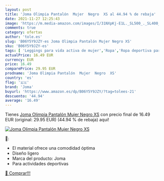 ```yaml
---
layout: post
title: 'Joma Olimpia Pantalón  Mujer  Negro  XS al 44.94 % de rebaja'
date: 2021-11-27 12:25:43
image: 'https://m.media-amazon.com/images/I/31NXpKj-E1L._SL500_._SL400_.jpg'
comments: true
category: ofertas
author: 'tole.es'
slug: 'B06Y5Y9JZY-es Joma Olimpia Pantalón Mujer Negro XS'
sku: 'B06Y5Y9JZY-es'
tags: [ 'Leggings para vida activa de mujer','Ropa','Ropa deportiva para mujer','Ropa para mujer','joma','pantalón', ]
actualPrice: 16.49 EUR
currency: EUR
price: 16.49
comparePrice: 29.95 EUR
prodname: 'Joma Olimpia Pantalón  Mujer  Negro  XS'
country: 'es'
flag: '🇪🇸'
brand: 'Joma'
buyurl: 'https://www.amazon.es/dp/B06Y5Y9JZY/?tag=tolees-21'
descuento: '44.94'
average: '16.49'
---
```


Tienes [Joma Olimpia Pantalón  Mujer  Negro  XS](https://www.amazon.es/dp/B06Y5Y9JZY/?tag=tolees-21) con precio final de  16.49 EUR (original: 29.95 EUR) (44.94 %  de rebaja) aqui!

[![Joma Olimpia Pantalón  Mujer  Negro  XS](https://m.media-amazon.com/images/I/31NXpKj-E1L._SL500_._SL400_.jpg)](https://www.amazon.es/dp/B06Y5Y9JZY/?tag=tolees-21)

🔎:

- El material ofrece una comodidad óptima
- Diseño ligero
- Marca del producto: Joma
- Para actividades deportivas

[🛒 Comprar!!!](https://www.amazon.es/dp/B06Y5Y9JZY/?tag=tolees-21)
